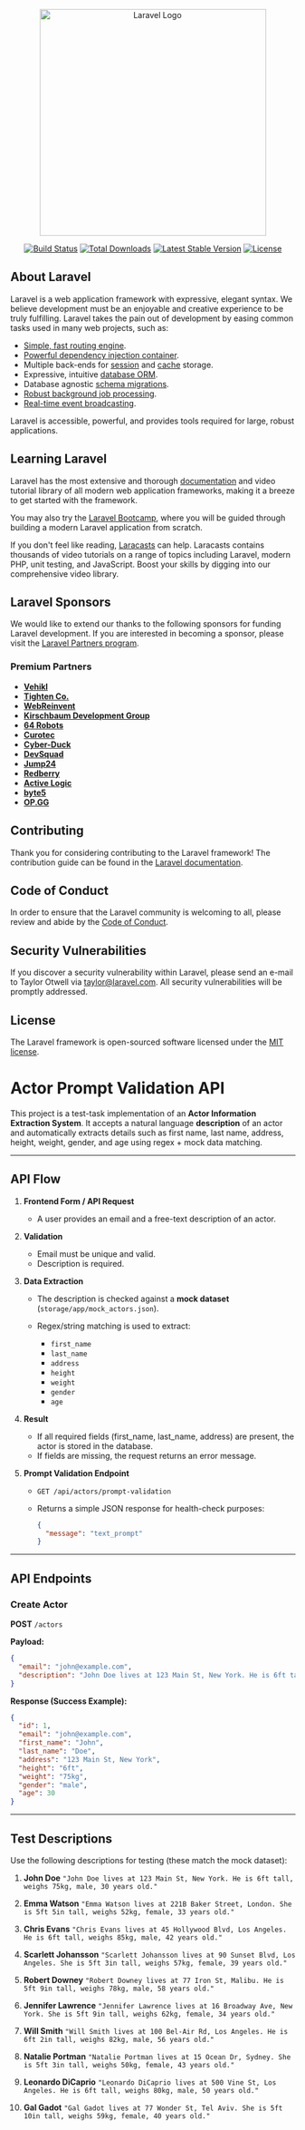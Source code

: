 <p align="center"><a href="https://laravel.com" target="_blank"><img src="https://raw.githubusercontent.com/laravel/art/master/logo-lockup/5%20SVG/2%20CMYK/1%20Full%20Color/laravel-logolockup-cmyk-red.svg" width="400" alt="Laravel Logo"></a></p>

<p align="center">
<a href="https://github.com/laravel/framework/actions"><img src="https://github.com/laravel/framework/workflows/tests/badge.svg" alt="Build Status"></a>
<a href="https://packagist.org/packages/laravel/framework"><img src="https://img.shields.io/packagist/dt/laravel/framework" alt="Total Downloads"></a>
<a href="https://packagist.org/packages/laravel/framework"><img src="https://img.shields.io/packagist/v/laravel/framework" alt="Latest Stable Version"></a>
<a href="https://packagist.org/packages/laravel/framework"><img src="https://img.shields.io/packagist/l/laravel/framework" alt="License"></a>
</p>

## About Laravel

Laravel is a web application framework with expressive, elegant syntax. We believe development must be an enjoyable and creative experience to be truly fulfilling. Laravel takes the pain out of development by easing common tasks used in many web projects, such as:

- [Simple, fast routing engine](https://laravel.com/docs/routing).
- [Powerful dependency injection container](https://laravel.com/docs/container).
- Multiple back-ends for [session](https://laravel.com/docs/session) and [cache](https://laravel.com/docs/cache) storage.
- Expressive, intuitive [database ORM](https://laravel.com/docs/eloquent).
- Database agnostic [schema migrations](https://laravel.com/docs/migrations).
- [Robust background job processing](https://laravel.com/docs/queues).
- [Real-time event broadcasting](https://laravel.com/docs/broadcasting).

Laravel is accessible, powerful, and provides tools required for large, robust applications.

## Learning Laravel

Laravel has the most extensive and thorough [documentation](https://laravel.com/docs) and video tutorial library of all modern web application frameworks, making it a breeze to get started with the framework.

You may also try the [Laravel Bootcamp](https://bootcamp.laravel.com), where you will be guided through building a modern Laravel application from scratch.

If you don't feel like reading, [Laracasts](https://laracasts.com) can help. Laracasts contains thousands of video tutorials on a range of topics including Laravel, modern PHP, unit testing, and JavaScript. Boost your skills by digging into our comprehensive video library.

## Laravel Sponsors

We would like to extend our thanks to the following sponsors for funding Laravel development. If you are interested in becoming a sponsor, please visit the [Laravel Partners program](https://partners.laravel.com).

### Premium Partners

- **[Vehikl](https://vehikl.com/)**
- **[Tighten Co.](https://tighten.co)**
- **[WebReinvent](https://webreinvent.com/)**
- **[Kirschbaum Development Group](https://kirschbaumdevelopment.com)**
- **[64 Robots](https://64robots.com)**
- **[Curotec](https://www.curotec.com/services/technologies/laravel/)**
- **[Cyber-Duck](https://cyber-duck.co.uk)**
- **[DevSquad](https://devsquad.com/hire-laravel-developers)**
- **[Jump24](https://jump24.co.uk)**
- **[Redberry](https://redberry.international/laravel/)**
- **[Active Logic](https://activelogic.com)**
- **[byte5](https://byte5.de)**
- **[OP.GG](https://op.gg)**

## Contributing

Thank you for considering contributing to the Laravel framework! The contribution guide can be found in the [Laravel documentation](https://laravel.com/docs/contributions).

## Code of Conduct

In order to ensure that the Laravel community is welcoming to all, please review and abide by the [Code of Conduct](https://laravel.com/docs/contributions#code-of-conduct).

## Security Vulnerabilities

If you discover a security vulnerability within Laravel, please send an e-mail to Taylor Otwell via [taylor@laravel.com](mailto:taylor@laravel.com). All security vulnerabilities will be promptly addressed.

## License

The Laravel framework is open-sourced software licensed under the [MIT license](https://opensource.org/licenses/MIT).

# Actor Prompt Validation API

This project is a test-task implementation of an **Actor Information Extraction System**.
It accepts a natural language **description** of an actor and automatically extracts details such as first name, last name, address, height, weight, gender, and age using regex + mock data matching.

---

## API Flow

1. **Frontend Form / API Request**

   * A user provides an email and a free-text description of an actor.

2. **Validation**

   * Email must be unique and valid.
   * Description is required.

3. **Data Extraction**

   * The description is checked against a **mock dataset** (`storage/app/mock_actors.json`).
   * Regex/string matching is used to extract:

     * `first_name`
     * `last_name`
     * `address`
     * `height`
     * `weight`
     * `gender`
     * `age`

4. **Result**

   * If all required fields (first\_name, last\_name, address) are present, the actor is stored in the database.
   * If fields are missing, the request returns an error message.

5. **Prompt Validation Endpoint**

   * `GET /api/actors/prompt-validation`
   * Returns a simple JSON response for health-check purposes:

     ```json
     {
       "message": "text_prompt"
     }
     ```

---

## API Endpoints

### Create Actor

**POST** `/actors`

**Payload:**

```json
{
  "email": "john@example.com",
  "description": "John Doe lives at 123 Main St, New York. He is 6ft tall, weighs 75kg, male, 30 years old."
}
```

**Response (Success Example):**

```json
{
  "id": 1,
  "email": "john@example.com",
  "first_name": "John",
  "last_name": "Doe",
  "address": "123 Main St, New York",
  "height": "6ft",
  "weight": "75kg",
  "gender": "male",
  "age": 30
}
```


---

## Test Descriptions

Use the following descriptions for testing (these match the mock dataset):

1. **John Doe**
   `"John Doe lives at 123 Main St, New York. He is 6ft tall, weighs 75kg, male, 30 years old."`

2. **Emma Watson**
   `"Emma Watson lives at 221B Baker Street, London. She is 5ft 5in tall, weighs 52kg, female, 33 years old."`

3. **Chris Evans**
   `"Chris Evans lives at 45 Hollywood Blvd, Los Angeles. He is 6ft tall, weighs 85kg, male, 42 years old."`

4. **Scarlett Johansson**
   `"Scarlett Johansson lives at 90 Sunset Blvd, Los Angeles. She is 5ft 3in tall, weighs 57kg, female, 39 years old."`

5. **Robert Downey**
   `"Robert Downey lives at 77 Iron St, Malibu. He is 5ft 9in tall, weighs 78kg, male, 58 years old."`

6. **Jennifer Lawrence**
   `"Jennifer Lawrence lives at 16 Broadway Ave, New York. She is 5ft 9in tall, weighs 62kg, female, 34 years old."`

7. **Will Smith**
   `"Will Smith lives at 100 Bel-Air Rd, Los Angeles. He is 6ft 2in tall, weighs 82kg, male, 56 years old."`

8. **Natalie Portman**
   `"Natalie Portman lives at 15 Ocean Dr, Sydney. She is 5ft 3in tall, weighs 50kg, female, 43 years old."`

9. **Leonardo DiCaprio**
   `"Leonardo DiCaprio lives at 500 Vine St, Los Angeles. He is 6ft tall, weighs 80kg, male, 50 years old."`

10. **Gal Gadot**
    `"Gal Gadot lives at 77 Wonder St, Tel Aviv. She is 5ft 10in tall, weighs 59kg, female, 40 years old."`
